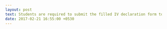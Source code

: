 ```yaml
---
layout: post
text: Students are required to submit the filled IV declaration form tomorrow. <a href="https://drive.google.com/open?id=0B4SySGihN1G2enhjejhqTFhKUnM">Download now!</a>
date: 2017-02-21 16:55:00 +0530
---
```

